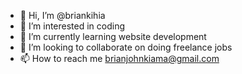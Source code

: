 - 👋 Hi, I’m @briankihia
- 👀 I’m interested in coding
- 🌱 I’m currently learning website development
- 💞️ I’m looking to collaborate on doing freelance jobs
- 📫 How to reach me brianjohnkiama@gmail.com

<!---
briankihia/briankihia is a ✨ special ✨ repository because its `README.md` (this file) appears on your GitHub profile.
You can click the Preview link to take a look at your changes.
--->

